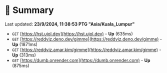 # 📖 Summary
Last updated: **23/9/2024, 11:38:53 PTG "Asia/Kuala_Lumpur"**

- `GET` [https://hst.ujol.dev](https://hst.ujol.dev) - **Up** (635ms)
- `GET` [https://reddviz.deno.dev/gimme](https://reddviz.deno.dev/gimme) - **Up** (1871ms)
- `GET` [https://reddviz.amar.kim/gimme](https://reddviz.amar.kim/gimme) - **Up** (313ms)
- `GET` [https://dumb.onrender.com](https://dumb.onrender.com) - **Up** (875ms)
